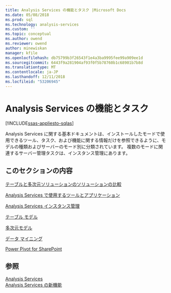```yaml
---
title: Analysis Services の機能とタスク |Microsoft Docs
ms.date: 05/08/2018
ms.prod: sql
ms.technology: analysis-services
ms.custom: ''
ms.topic: conceptual
ms.author: owend
ms.reviewer: owend
author: minewiskan
manager: kfile
ms.openlocfilehash: db75799b3f26543f1e4a3ba9995fee99a909ee1d
ms.sourcegitcommit: 6443f9a281904af93f0f5b78760b1c68901b7b8d
ms.translationtype: MT
ms.contentlocale: ja-JP
ms.lasthandoff: 12/11/2018
ms.locfileid: "53206945"
---
```

# <a name="analysis-services-features-and-tasks"></a>Analysis Services の機能とタスク
[!INCLUDE[ssas-appliesto-sqlas](../includes/ssas-appliesto-sqlas.md)]

  Analysis Services に関する基本ドキュメントは、インストールしたモードで使用できるツール、タスク、および機能に関する情報だけを参照できるように、モデルの種類およびサーバーのモード別に分類されています。 複数のモードに関連するサーバー管理タスクは、インスタンス管理にあります。  
  
## <a name="in-this-section"></a>このセクションの内容  
 [テーブルと多次元ソリューションのソリューションの比較 ](../analysis-services/comparing-tabular-and-multidimensional-solutions-ssas.md)  
  
 [Analysis Services で使用するツールとアプリケーション](../analysis-services/tools-and-applications-used-in-analysis-services.md)  
  
 [Analysis Services インスタンス管理](../analysis-services/instances/analysis-services-instance-management.md)  
  
[テーブル モデル](../analysis-services/tabular-models/tabular-models-ssas.md) 

[多次元モデル](../analysis-services/multidimensional-models/multidimensional-models-ssas.md)
  
 [データ マイニング ](../analysis-services/data-mining/data-mining-ssas.md)  
  
 [Power Pivot for SharePoint ](../analysis-services/power-pivot-sharepoint/power-pivot-for-sharepoint-ssas.md)  
  
## <a name="see-also"></a>参照  
 [Analysis Services](../analysis-services/analysis-services.md)   
 [Analysis Services の新機能](../analysis-services/what-s-new-in-analysis-services.md)  
  
  
